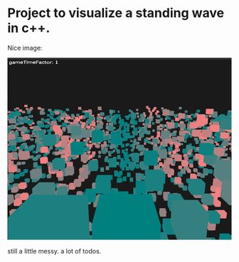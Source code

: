 # Project to visualize a standing wave in c++.

Nice image: 

![image](image.png)

still a little messy. a lot of todos.
